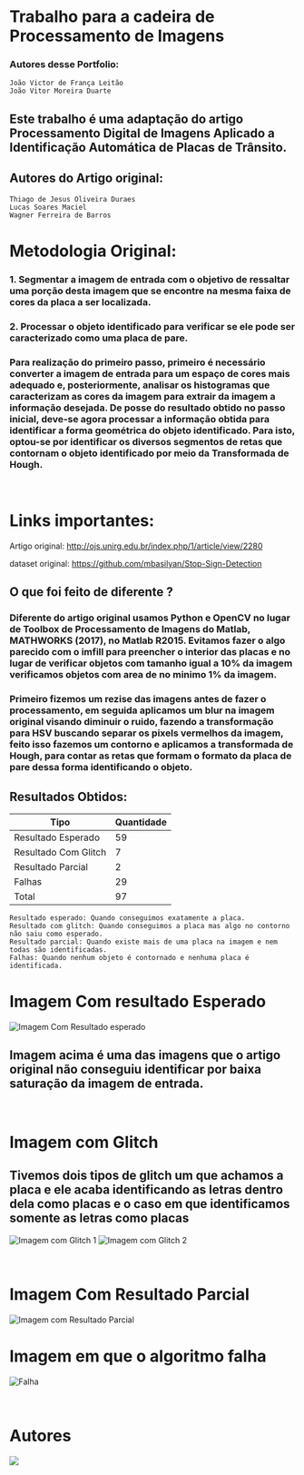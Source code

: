 # Trabalho para a cadeira de Processamento de Imagens

### Autores desse Portfolio:
    João Victor de França Leitão
    João Vitor Moreira Duarte

## Este trabalho é uma adaptação do artigo Processamento Digital de Imagens Aplicado a Identificação Automática de Placas de Trânsito.

## Autores do Artigo original:
    Thiago de Jesus Oliveira Duraes
    Lucas Soares Maciel
    Wagner Ferreira de Barros

# Metodologia Original:
### 1. Segmentar a imagem de entrada com o objetivo de ressaltar uma porção desta imagem que se encontre na mesma faixa de cores da placa a ser localizada.

### 2. Processar o objeto identificado para verificar se ele pode ser caracterizado como uma placa de pare.

### Para realização do primeiro passo, primeiro é necessário converter a imagem de entrada para um espaço de cores mais adequado e, posteriormente, analisar os histogramas que caracterizam as cores da imagem para extrair da imagem a informação desejada. De posse do resultado obtido no passo inicial, deve-se agora processar a informação obtida para identificar a forma geométrica do objeto identificado. Para isto, optou-se por identificar os diversos segmentos de retas que contornam o objeto identificado por meio da Transformada de Hough.

<br>

# Links importantes:
Artigo original: http://ojs.unirg.edu.br/index.php/1/article/view/2280

dataset original: https://github.com/mbasilyan/Stop-Sign-Detection

## O que foi feito de diferente ?

### Diferente do artigo original usamos Python e OpenCV no lugar de Toolbox de Processamento de Imagens do Matlab, MATHWORKS (2017), no Matlab R2015. Evitamos fazer o algo parecido com o imfill para preencher o interior das placas e no lugar de verificar objetos com tamanho igual a 10% da imagem verificamos objetos com area de no minimo 1% da imagem.

### Primeiro fizemos um rezise das imagens antes de fazer o processamento, em seguida aplicamos um blur na imagem original visando diminuir o ruido, fazendo a transformação para HSV buscando separar os pixels vermelhos da imagem, feito isso fazemos um contorno e aplicamos a transformada de Hough, para contar as retas que formam o formato da placa de pare dessa forma identificando o objeto.


## Resultados Obtidos:

| Tipo                 | Quantidade |
| -------------------- | ---------- |
| Resultado Esperado   | 59         |
| Resultado Com Glitch | 7          |
| Resultado Parcial    | 2          |
| Falhas               | 29         |
| Total                | 97         |


    Resultado esperado: Quando conseguimos exatamente a placa.
    Resultado com glitch: Quando conseguimos a placa mas algo no contorno não saiu como esperado.
    Resultado parcial: Quando existe mais de uma placa na imagem e nem todas são identificadas.
    Falhas: Quando nenhum objeto é contornado e nenhuma placa é identificada.

# Imagem Com resultado Esperado
![Imagem Com Resultado esperado](https://raw.githubusercontent.com/JVMoreiraD/pdi-transito/master/samples/result11.jpg)
## Imagem acima é uma das imagens que o artigo original não conseguiu identificar por baixa saturação da imagem de entrada.

<br>

# Imagem com Glitch
## Tivemos dois tipos de glitch um que achamos a placa e ele acaba identificando as letras dentro dela como placas e o caso em que identificamos somente as letras como placas

![Imagem com Glitch 1](https://raw.githubusercontent.com/JVMoreiraD/pdi-transito/master/samples/glitch04.jpg)
![Imagem com Glitch 2](https://raw.githubusercontent.com/JVMoreiraD/pdi-transito/master/samples/glitch03.jpg)

<br>

# Imagem Com Resultado Parcial

![Imagem com Resultado Parcial](https://raw.githubusercontent.com/JVMoreiraD/pdi-transito/master/samples/acertoParcial01.jpg)

# Imagem em que o algoritmo falha

![Falha](https://raw.githubusercontent.com/JVMoreiraD/pdi-transito/master/samples/falha05.jpg)

<br>

# Autores
<a href="https://github.com/JVMoreiraD/pdi-transito/graphs/contributors"><img src="https://contrib.rocks/image?repo=JVMoreiraD/pdi-transito" /></a>



